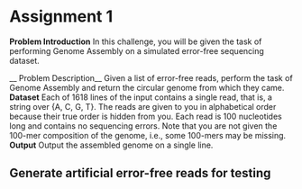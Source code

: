 # Assignment 1
__Problem Introduction__
In this challenge, you will be given the task of performing Genome Assembly on a simulated error-free sequencing dataset. 

__ Problem Description__
Given a list of error-free reads, perform the task of Genome Assembly and return the circular genome from which they came. 
__Dataset__
Each of 1618 lines of the input contains a single read, that is, a string over {A, C, G, T}. The reads are given to you in alphabetical order because their true order is hidden from you. 
Each read is 100 nucleotides long and contains no sequencing errors. 
Note that you are not given the 100-mer composition of the genome, i.e., some 100-mers may be missing.
__Output__
Output the assembled genome on a single line.

## Generate artificial error-free reads for testing
